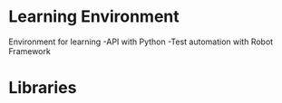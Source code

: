 # Learning Environment

Environment for learning
    -API with Python
    -Test automation with Robot Framework

# Libraries


